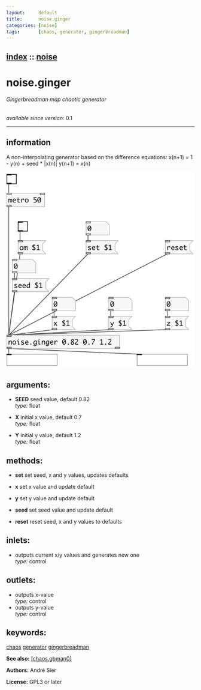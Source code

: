 ```yaml
---
layout:     default
title:      noise.ginger
categories: [noise]
tags:       [chaos, generator, gingerbreadman]
---
```

[index](index.html) :: [noise](category_noise.html)
---

# noise.ginger

###### Gingerbreadman map chaotic generator

*available since version:* 0.1

---


## information
A non-interpolating generator based on the difference equations: x(n+1) = 1 - y(n) + seed * |x(n)| y(n+1) = x(n)


[![example](../examples/img/noise.ginger.jpg)](../examples/pd/noise.ginger.pd)



## arguments:

* **SEED**
seed value, default 0.82<br>
_type:_ float<br>

* **X**
initial x value, default 0.7<br>
_type:_ float<br>

* **Y**
initial y value, default 1.2<br>
_type:_ float<br>



## methods:

* **set**
set seed, x and y values, updates defaults<br>

* **x**
set x value and update default<br>

* **y**
set y value and update default<br>

* **seed**
set seed value and update default<br>

* **reset**
reset seed, x and y values to defaults<br>






## inlets:

* outputs current x/y values and generates new one<br>
_type:_ control



## outlets:

* outputs x-value<br>
_type:_ control
* outputs y-value<br>
_type:_ control



## keywords:

[chaos](keywords/chaos.html)
[generator](keywords/generator.html)
[gingerbreadman](keywords/gingerbreadman.html)



**See also:**
[\[chaos.gbman0\]](chaos.gbman0.html)




**Authors:** André Sier




**License:** GPL3 or later





